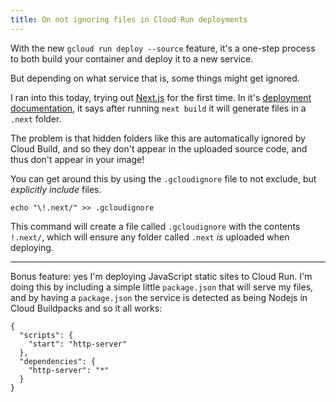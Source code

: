 ```yaml
---
title: On not ignoring files in Cloud Run deployments
---
```


With the new `gcloud run deploy --source` feature, it's a one-step process to both build your container and deploy it to a new service. 

But depending on what service that is, some things might get ignored. 

I ran into this today, trying out [Next.js](https://nextjs.org/) for the first time. In it's [deployment documentation](https://nextjs.org/docs/deployment), it says after running `next build` it will generate files in a `.next` folder. 

The problem is that hidden folders like this are automatically ignored by Cloud Build, and so they don't appear in the uploaded source code, and thus don't appear in your image!

You can get around this by using the `.gcloudignore` file to not exclude, but *explicitly include* files. 

```
echo "\!.next/" >> .gcloudignore
```

This command will create a file called `.gcloudignore` with the contents `!.next/`, which will ensure any folder called `.next` *is* uploaded when deploying. 

---

Bonus feature: yes I'm deploying JavaScript static sites to Cloud Run. I'm doing this by including a simple little `package.json` that will serve my files, and by having a `package.json` the service is detected as being Nodejs in Cloud Buildpacks and so it all works: 
```
{
  "scripts": {
    "start": "http-server"
  },
  "dependencies": {
    "http-server": "*"
  }
}
```
